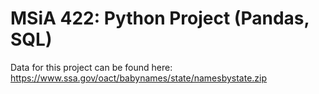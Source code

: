 # MSiA 422: Python Project (Pandas, SQL)

Data for this project can be found here: https://www.ssa.gov/oact/babynames/state/namesbystate.zip
